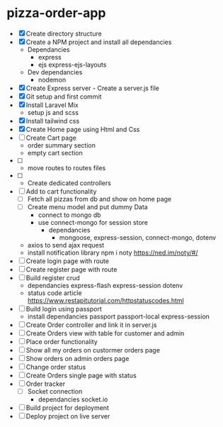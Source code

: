 # pizza-order-app
- [x] Create directory structure
- [x] Create a NPM project and install all dependancies
    - Dependancies
        - express
        - ejs express-ejs-layouts
    - Dev dependancies
        - nodemon
- [x] Create Express server - Create a server.js file
- [x] Git setup and first commit
- [x] Install Laravel Mix
    - setup js and scss
- [x] Install tailwind css
- [x] Create Home page using Html and Css
- [ ] Create Cart page
    - order summary section
    - empty cart section
- [ ] - move routes to routes files
- [ ] - Create dedicated controllers
- [ ] Add to cart functionality
    - [ ] Fetch all pizzas from db and show on home page
    - [ ] Create menu model and put dummy Data
        - connect to mongo db
        - use connect-mongo for session store
            - dependancies
                - mongoose, express-session, connect-mongo, dotenv
    - axios to send ajax request
    - install notification library npm i noty   https://ned.im/noty/#/
- [ ] Create login page with route
- [ ] Create register page with route
- [ ] Build register crud
    - dependancies express-flash express-session dotenv
    - status code article https://www.restapitutorial.com/httpstatuscodes.html
- [ ] Build login using passport
    - install dependancies passport passport-local express-session
- [ ] Create Order controller and link it in server.js
- [ ] Create Orders view with table for customer and admin
- [ ] Place order functionality
- [ ] Show all my orders on custormer orders page
- [ ] Show orders on admin orders page
- [ ] Change order status
- [ ] Create Orders single page with status
- [ ] Order tracker
    - [ ] Socket connection
        - dependancies socket.io
- [ ] Build project for deployment
- [ ] Deploy project on live server
